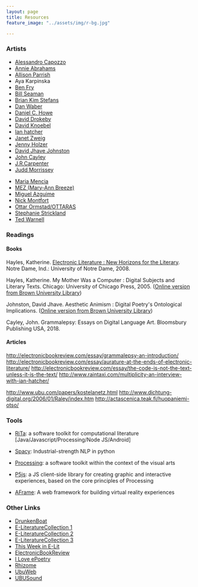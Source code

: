 ```yaml
---
layout: page
title: Resources
feature_image: "../assets/img/r-bg.jpg"

---
```


### Artists
* [Alessandro Capozzo](http://www.abstract-codex.net/bio.html)
* [Annie Abrahams](http://www.bram.org/)
* [Allison Parrish](http://www.decontextualize.com/)
* Aya Karpinska
* [Ben Fry](http://benfry.com/)
* [Bill Seaman](http://billseaman.com/)
* [Brian Kim Stefans](https://arras.net/arras/)
* [Dan Waber](http://logolalia.com/)
* [Daniel C. Howe](http://rednoise.org/dhowe)
* [David Drokeby](http://www.davidrokeby.com/installations.html)
* [David Knoebel](http://home.ptd.net/~clkpoet/)
* [Ian hatcher](https://rednoise.org/wdm/index.php?n=Main.Artists)
* [Janet Zweig](http://www.janetzweig.com/)
* [Jenny Holzer](http://projects.jennyholzer.com/)
* [David Jhave Johnston](http://glia.ca/)
* [John Cayley](http://programmatology.shadoof.net/index.php)
* [J.R.Carpenter](http://luckysoap.com/)
* [Judd Morrissey](http://www.judisdaid.org/)
<!-- * [Laura Zaylea](https://laurazaylea.com/) -->
* [Maria Mencia](http://www.mariamencia.com/)
* [MEZ (Mary-Ann Breeze)](https://anthology.rhizome.org/mez-breeze)
* [Miguel Azguime](https://www.misomusic.com/index.php?option=com_content&view=article&id=284&Itemid=444&lang=en)
* [Nick Montfort](http://nickm.com/)
* [Ottar Ormstad/OTTARAS](http://yellowpoetry.com/)
* [Stephanie Strickland](http://www.stephaniestrickland.com/)
* [Ted Warnell](https://warnell.com/)


### Readings
#### Books
Hayles, Katherine. [Electronic Literature : New Horizons for the Literary](https://eliterature.org/pad/elp.html). Notre Dame, Ind.: University of Notre Dame, 2008.

Hayles, Katherine. My Mother Was a Computer : Digital Subjects and Literary Texts. Chicago: University of Chicago Press, 2005. ([Online version from Brown University Library](https://search.library.brown.edu/catalog/b7226281))

Johnston, David Jhave. Aesthetic Animism : Digital Poetry's Ontological Implications. ([Online version from Brown University Library](https://search.library.brown.edu/catalog/b7954130))

Cayley, John. Grammalepsy: Essays on Digital Language Art. Bloomsbury Publishing USA, 2018.

#### Articles

http://electronicbookreview.com/essay/grammalepsy-an-introduction/
http://electronicbookreview.com/essay/aurature-at-the-ends-of-electronic-literature/
http://electronicbookreview.com/essay/the-code-is-not-the-text-unless-it-is-the-text/
http://www.raintaxi.com/multiplicity-an-interview-with-ian-hatcher/

http://www.ubu.com/papers/kostelanetz.html
http://www.dichtung-digital.org/2006/01/Raley/index.htm
http://actascenica.teak.fi/huopaniemi-otso/


### Tools
* [RiTa](http://www.rednoise.org/rita/): a software toolkit for computational literature [Java/Javascript/Processing/Node JS/Android]
* [Spacy](https://spacy.io/): Industrial-strength NLP in python

* [Processing](http://processing.org/): a software toolkit within the context of the visual arts
* [P5js](https://p5js.org/): a JS client-side library for creating graphic and interactive experiences, based on the core principles of Processing
* [AFrame](https://aframe.io/): A web framework for building virtual reality experiences

### Other Links

* [DrunkenBoat](http://www.drunkenboat.com/)
* [E-LiteratureCollection 1](http://collection.eliterature.org/1/)
* [E-LiteratureCollection 2](http://collection.eliterature.org/2/)
* [E-LiteratureCollection 3](http://collection.eliterature.org/3/)
* [This Week in E-Lit](https://paper.li/eliterature#/)
* [ElectronicBookReview](http://www.electronicbookreview.com/)
* [I Love ePoetry](http://iloveepoetry.com/)
* [Rhizome](http://rhizome.org/)
* [UbuWeb](http://www.ubu.com/)
* [UBUSound](http://www.ubu.com/sound/index.html)

<!-- ElectronicPoetryCenter
EastgateSystems
CODeDoc
ContinentalReview
Arras.Net
Post-Digital
GrandTextAuto
KellyWritersHouse
MachineSeries
NewRiverJournal
NT2
PENNsound
PoemsThatGo
RadioRadio
RunMe.org
SpringGun
Turbulence
WhitneyARTPORT-->

<!--  
### Other Course Websites for reference
[textplus](https://textplus2015.wordpress.com/)
[writing digital media](https://rednoise.org/wdm/index.php?n=Main.HomePage)
-->
